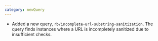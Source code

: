 ```yaml
---
category: newQuery
---
```

* Added a new query, `rb/incomplete-url-substring-sanitization`. The query finds instances where a URL is incompletely sanitized due to insufficient checks.
